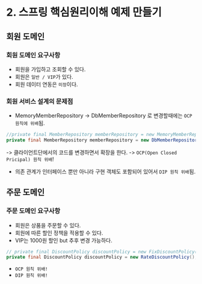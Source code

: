 # 2. 스프링 핵심원리이해 예제 만들기

## 회원 도메인 
### 회원 도메인 요구사항
- 회원을 가입하고 조회할 수 있다.
- 회원은 `일반 / VIP`가 있다.
- 회원 데이터 연동은 `미정`이다.

### 회원 서비스 설계의 문제점
-  MemoryMemberRepository  -> DbMemberRepository 로 변경할때에는 `OCP 원칙에 위배`됨.

```java
//private final MemberRepository memberRepository = new MemoryMemberRepository();
private final MemberRepository memberRepository = new DbMemberRepository();
```
-> 클라이언트단에서의 코드를 변경하면서 확장을 한다.
-> `OCP(Open Closed Pricipal) 원칙 위배`!

- 의존 관계가 인터페이스 뿐만 아니라 구현 객체도 포함되어 있어서 `DIP 원칙 위배`됨.

## 주문 도메인 
### 주문 도메인 요구사항
- 회원은 상품을 주문할 수 있다.
- 회원에 따른 할인 정책을 적용할 수 있다.
- VIP는 1000원 할인 but 추후 변경 가능하다.

```java
// private final DiscountPolicy discountPolicy = new FixDiscountPolicy();
private final DiscountPolicy discountPolicy = new RateDiscountPolicy();
```
- `OCP 원칙 위배!`
- `DIP 원칙 위배!`






